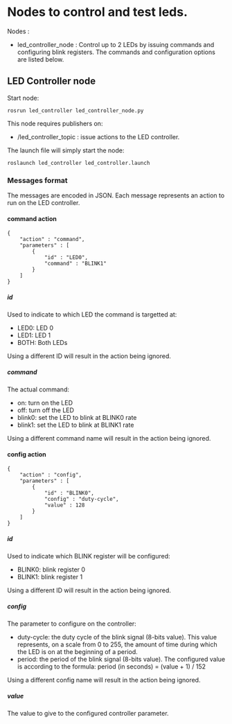 # Nodes to control and test leds. 

Nodes :
  * led_controller_node : Control up to 2 LEDs by issuing commands and configuring blink registers. The commands and configuration options are listed below.

## LED Controller node

Start node:
```
rosrun led_controller led_controller_node.py
```

This node requires publishers on:
 * /led_controller_topic : issue actions to the LED controller.

The launch file will simply start the node:
```
roslaunch led_controller led_controller.launch
```

### Messages format
The messages are encoded in JSON. Each message represents an action to run on the LED controller.

#### command action
```
{
    "action" : "command",
    "parameters" : [
        {
            "id" : "LED0",
            "command" : "BLINK1"
        }
    ]
}
```

##### id
Used to indicate to which LED the command is targetted at:
 * LED0: LED 0
 * LED1: LED 1
 * BOTH: Both LEDs

Using a different ID will result in the action being ignored.
 
##### command
The actual command:
 * on: turn on the LED
 * off: turn off the LED
 * blink0: set the LED to blink at BLINK0 rate
 * blink1: set the LED to blink at BLINK1 rate

Using a different command name will result in the action being ignored.

#### config action
```
{
    "action" : "config",
    "parameters" : [
        {
            "id" : "BLINK0",
            "config" : "duty-cycle",
			"value" : 128
        }
    ]
}
```

##### id
Used to indicate which BLINK register will be configured:
 * BLINK0: blink register 0
 * BLINK1: blink register 1

Using a different ID will result in the action being ignored.
 
##### config
The parameter to configure on the controller:
 * duty-cycle: the duty cycle of the blink signal (8-bits value). This value represents, on a scale from 0 to 255, the amount of time during which the LED is on at the beginning of a period.
 * period: the period of the blink signal (8-bits value). The configured value is according to the formula: period (in seconds) = (value + 1) / 152

Using a different config name will result in the action being ignored.

##### value
The value to give to the configured controller parameter.